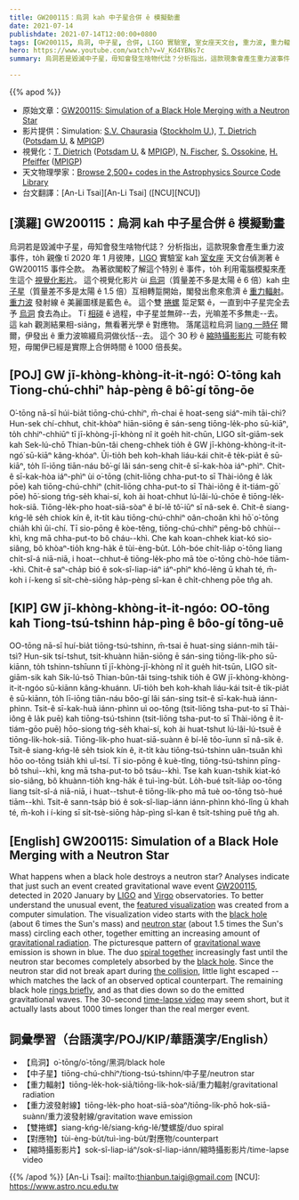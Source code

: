 ```yaml
---
title: GW200115：烏洞 kah 中子星合併 ê 模擬動畫
date: 2021-07-14
publishdate: 2021-07-14T12:00:00+0800
tags: [GW200115, 烏洞, 中子星, 合併, LIGO 實驗室, 室女座天文台, 重力波, 重力輻射]
hero: https://www.youtube.com/watch?v=V_Kd4YBNs7c
summary: 烏洞若是毀滅中子星，毋知會發生啥物代誌？分析指出，這款現象會產生重力波事件。

---
```


{{% apod %}}

- 原始文章：[GW200115: Simulation of a Black Hole Merging with a Neutron Star](https://apod.nasa.gov/apod/ap210714.html)
- 影片提供：Simulation: [S.V. Chaurasia](https://www.su.se/english/profiles/swch0281-1.484276) ([Stockholm U.](https://www.su.se/english/)), [T. Dietrich](https://www.aei.mpg.de/person/45262/2784) ([Potsdam U.](https://www.uni-potsdam.de/en/theoretical-astrophysics/) & [MPIGP](https://www.mpg.de/154194/gravitational-physics))
- 視覺化：[T. Dietrich](https://www.aei.mpg.de/person/45262/2784) ([Potsdam U.](https://www.uni-potsdam.de/en/theoretical-astrophysics/) & [MPIGP](https://www.mpg.de/154194/gravitational-physics)), [N. Fischer](https://www.aei.mpg.de/person/59640/2784), [S. Ossokine](https://www.aei.mpg.de/person/44382/2784), [H. Pfeiffer](https://www.aei.mpg.de/person/54205/2784) ([MPIGP](https://www.aei.mpg.de/))
- 天文物理學家：[Browse 2,500+ codes in the Astrophysics Source Code Library](http://ascl.net/)
- 台文翻譯：[An-Li Tsai][An-Li Tsai] ([NCU][NCU])

## [漢羅] GW200115：烏洞 kah 中子星合併 ê 模擬動畫
烏洞若是毀滅中子星，毋知會發生啥物代誌？
分析指出，這款現象會產生重力波事件，to̍h 親像 tī 2020 年 1 月彼陣，[LIGO][LIGO] 實驗室 kah [室女座][Virgo] 天文台偵測著 ê GW200115 事件仝款。
為著欲閣較了解這个特別 ê 事件，to̍h 利用電腦模擬來產生這个 [視覺化影片][featured visualization]。
這个視覺化影片 ùi [烏洞][black hole]（質量差不多是太陽 ê 6 倍）kah [中子星][neutron star]（質量差不多是太陽 ê 1.5 倍）互相轉踅開始，閣發出愈來愈濟 ê [重力輻射][gravitational radiation]。
[重力波][gravitational wave] 發射線 ê 美麗圖樣是藍色 ê。
這个雙 [捲螺][spiral together] 踅足緊 ê，一直到中子星完全去予 [烏洞][black hole] 食去為止。
Tī [相碰][the collision] ê 過程，中子星並無碎--去，光嘛差不多無走--去。
這 kah 觀測結果相-siâng，無看著光學 ê 對應物。
落尾這粒烏洞 [liang 一時仔][rings briefly] 爾爾，伊發出 ê 重力波嘛綴烏洞做伙恬--去。
這个 30 秒 ê [縮時攝影影片][time-lapse video] 可能有較短，毋閣伊已經是實際上合併時間 ê 1000 倍長矣。


## [POJ] GW jī-khòng-khòng-it-it-ngó͘: O͘-tōng kah Tiong-chú-chhiⁿ ha̍p-pèng ê bô͘-gí tōng-ōe
O͘-tōng nā-sī húi-bia̍t tiōng-chú-chhiⁿ, m̄-chai ē hoat-seng siáⁿ-mih tāi-chì?
Hun-sek chí-chhut, chit-khòaⁿ hiān-siōng ē sán-seng tiōng-le̍k-pho sū-kiāⁿ, to̍h chhiⁿ-chhiūⁿ tī jī-khòng-jī-khòng nî it goe̍h hit-chūn, LIGO si̍t-giām-sek kah Sek-lú-chō Thian-bûn-tâi cheng-chhek tio̍h ê GW jī-khòng-khòng-it-it-ngó͘ sū-kiāⁿ kâng-khóaⁿ.
Ūi-tio̍h beh koh-khah liáu-kái chit-ê te̍k-pia̍t ê sū-kiāⁿ, to̍h lī-iōng tiān-náu bô͘-gí lâi sán-seng chit-ê sī-kak-hòa iáⁿ-phìⁿ.
Chit-ê sī-kak-hòa iáⁿ-phìⁿ ùi o͘-tōng (chit-liōng chha-put-to sī Thài-iông ê la̍k pōe) kah tiōng-chú-chhiⁿ (chit-liōng chha-put-to sī Thài-iông ê it-tiám-gō͘ pōe) hō͘-siong tńg-se̍h khai-sí, koh ài hoat-chhut lú-lâi-lú-chōe ê tiōng-le̍k-hok-siā.
Tiōng-le̍k-pho hoat-siā-sòaⁿ ê bí-lē tô͘-iūⁿ sī nâ-sek ê.
Chit-ê siang-kńg-lê se̍h chiok kín ê, it-ti̍t kàu tiōng-chú-chhiⁿ oân-choân khì hō͘ o͘-tōng chia̍h khì ûi-chí.
Tī sio-pōng ê kòe-têng, tiōng-chú-chhiⁿ pēng-bô chhùi--khì, kng mā chha-put-to bô cháu--khì.
Che kah koan-chhek kiat-kó sio-siâng, bô khòaⁿ-tio̍h kng-ha̍k ê tùi-èng-bu̍t.
Lo̍h-bóe chi̍t-lia̍p o͘-tōng liang chi̍t-sî-á niā-niā, i hoat--chhut-ê tiōng-le̍k-pho mā tòe o͘-tōng chò-hóe tiām--khì.
Chit-ê saⁿ-cha̍p bió ê sok-sî-liap-iáⁿ iáⁿ-phìⁿ khó-lêng ū khah té, m̄-koh i í-keng sī si̍t-chè-siōng ha̍p-pèng sî-kan ê chi̍t-chheng pōe tn̂g ah.



## [KIP] GW jī-khòng-khòng-it-it-ngóo: OO-tōng kah Tiong-tsú-tshinn ha̍p-pìng ê bôo-gí tōng-uē
OO-tōng nā-sī huí-bia̍t tiōng-tsú-tshinn, m̄-tsai ē huat-sing siánn-mih tāi-tsì?
Hun-sik tsí-tshut, tsit-khuànn hiān-siōng ē sán-sing tiōng-li̍k-pho sū-kiānn, to̍h tshinn-tshīunn tī jī-khòng-jī-khòng nî it gue̍h hit-tsūn, LIGO si̍t-giām-sik kah Sik-lú-tsō Thian-bûn-tâi tsing-tshik tio̍h ê GW jī-khòng-khòng-it-it-ngóo sū-kiānn kâng-khuánn.
Uī-tio̍h beh koh-khah liáu-kái tsit-ê ti̍k-pia̍t ê sū-kiānn, to̍h lī-iōng tiān-náu bôo-gí lâi sán-sing tsit-ê sī-kak-huà iánn-phìnn.
Tsit-ê sī-kak-huà iánn-phìnn uì oo-tōng (tsit-liōng tsha-put-to sī Thài-iông ê la̍k puē) kah tiōng-tsú-tshinn (tsit-liōng tsha-put-to sī Thài-iông ê it-tiám-gōo puē) hōo-siong tńg-se̍h khai-sí, koh ài huat-tshut lú-lâi-lú-tsuē ê tiōng-li̍k-hok-siā.
Tiōng-li̍k-pho huat-siā-suànn ê bí-lē tôo-īunn sī nâ-sik ê.
Tsit-ê siang-kńg-lê se̍h tsiok kín ê, it-ti̍t kàu tiōng-tsú-tshinn uân-tsuân khì hōo oo-tōng tsia̍h khì uî-tsí.
Tī sio-pōng ê kuè-tîng, tiōng-tsú-tshinn pīng-bô tshuì--khì, kng mā tsha-put-to bô tsáu--khì.
Tse kah kuan-tshik kiat-kó sio-siâng, bô khuànn-tio̍h kng-ha̍k ê tuì-ìng-bu̍t.
Lo̍h-bué tsi̍t-lia̍p oo-tōng liang tsi̍t-sî-á niā-niā, i huat--tshut-ê tiōng-li̍k-pho mā tuè oo-tōng tsò-hué tiām--khì.
Tsit-ê sann-tsa̍p bió ê sok-sî-liap-iánn iánn-phìnn khó-lîng ū khah té, m̄-koh i í-king sī si̍t-tsè-siōng ha̍p-pìng sî-kan ê tsi̍t-tshing puē tn̂g ah.



## [English] GW200115: Simulation of a Black Hole Merging with a Neutron Star
What happens when a black hole destroys a neutron star?
Analyses indicate that just such an event created gravitational wave event [GW200115][GW200115], detected in 2020 January by [LIGO][LIGO] and [Virgo][Virgo] observatories.
To better understand the unusual event, the [featured visualization][featured visualization] was created from a computer simulation.
The visualization video starts with the [black hole][black hole] (about 6 times the Sun's mass) and [neutron star][neutron star] (about 1.5 times the Sun's mass) circling each other, together emitting an increasing amount of [gravitational radiation][gravitational radiation].
The picturesque pattern of [gravitational wave][gravitational wave] emission is shown in blue.
The duo [spiral together][spiral together] increasingly fast until the neutron star becomes completely absorbed by the [black hole][black hole].
Since the neutron star did not break apart during [the collision][the collision], little light escaped -- which matches the lack of an observed optical counterpart.
The remaining black hole [rings briefly][rings briefly], and as that dies down so do the emitted gravitational waves.
The 30-second [time-lapse video][time-lapse video] may seem short, but it actually lasts about 1000 times longer than the real merger event.



## 詞彙學習（台語漢字/POJ/KIP/華語漢字/English）


- 【烏洞】o͘-tōng/o͘-tōng/黑洞/black hole
- 【中子星】tiōng-chú-chhiⁿ/tiong-tsú-tshinn/中子星/neutron star
- 【重力輻射】tiōng-le̍k-hok-siā/tiōng-li̍k-hok-siā/重力輻射/gravitational radiation
- 【重力波發射線】tiōng-le̍k-pho hoat-siā-sòaⁿ/tiōng-li̍k-phō hok-siā-suànn/重力波發射線/gravitation wave emission
- 【雙捲螺】siang-kńg-lê/siang-kńg-lê/雙螺旋/duo spiral
- 【對應物】tùi-èng-bu̍t/tuì-ìng-bu̍t/對應物/counterpart
- 【縮時攝影影片】sok-sî-liap-iáⁿ/sok-sî-liap-iánn/縮時攝影影片/time-lapse video



{{% /apod %}}
[An-Li Tsai]: mailto:thianbun.taigi@gmail.com
[NCU]: https://www.astro.ncu.edu.tw

[GW200115]:https://www.ligo.org/detections/NSBH2020.php
[LIGO]:https://www.ligo.org/about.php
[Virgo]:http://public.virgo-gw.eu/the-virgo-collaboration/
[featured visualization]:https://www.aei.mpg.de/726542/gw200105-gw200115
[black hole]:https://science.nasa.gov/astrophysics/focus-areas/black-holes
[neutron star]:https://imagine.gsfc.nasa.gov/science/objects/neutron_stars1.html
[gravitational radiation]:https://en.wikipedia.org/wiki/Gravitational_wave
[gravitational wave]:https://spaceplace.nasa.gov/gravitational-waves/en/
[spiral together]:https://static.boredpanda.com/blog/wp-content/uploads/2016/11/black-white-cats-yin-yang-70-5824837231803__605.jpg
[black hole]:https://apod.nasa.gov/htmltest/rjn_bht.html
[the collision]:https://apod.nasa.gov/apod/fap/ap190903.html
[rings briefly]:https://apod.nasa.gov/apod/fap/ap160211.html
[time-lapse video]:https://youtu.be/V_Kd4YBNs7c

